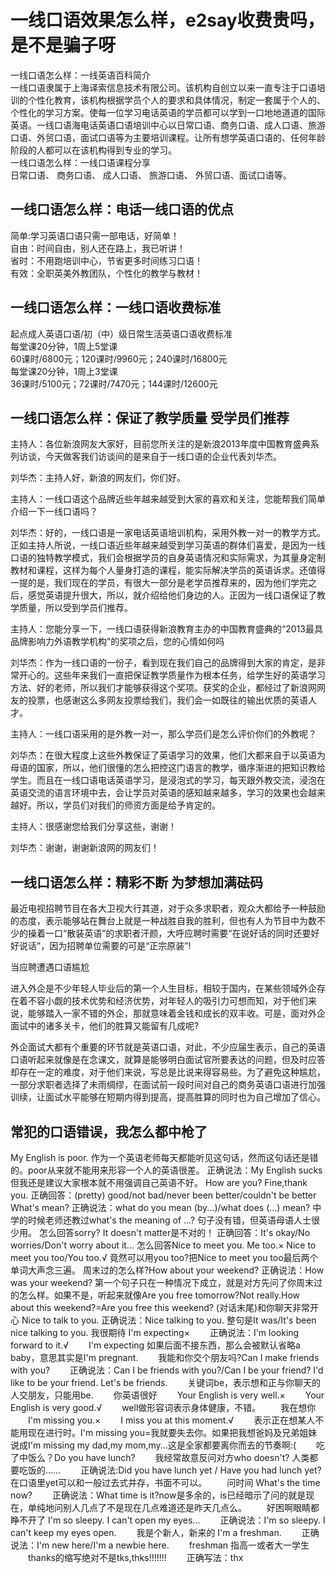 # 一线口语效果怎么样，e2say收费贵吗，是不是骗子呀
一线口语怎么样：一线英语百科简介  
一线口语隶属于上海译索信息技术有限公司。该机构自创立以来一直专注于口语培训的个性化教育，该机构根据学员个人的要求和具体情况，制定一套属于个人的、个性化的学习方案。使每一位学习电话英语的学员都可以学到一口地地道道的国际英语。一线口语海电话英语口语培训中心以日常口语、商务口语、成人口语、旅游口语、外贸口语，面试口语等为主要培训课程。让所有想学英语口语的、任何年龄阶段的人都可以在该机构得到专业的学习。  
一线口语怎么样：一线口语课程分享  
日常口语、 商务口语、 成人口语、 旅游口语、 外贸口语、面试口语等。  
## 一线口语怎么样：电话一线口语的优点  
简单:学习英语口语只需一部电话，好简单！  
自由：时间自由，别人还在路上，我已听讲！  
省时：不用跑培训中心，节省更多时间练习口语！  
有效：全职英美外教团队，个性化的教学与教材！  
## 一线口语怎么样：一线口语收费标准  
起点成人英语口语/初（中）级日常生活英语口语收费标准  
每堂课20分钟，1周上5堂课  
60课时/6800元；120课时/9960元；240课时/16800元  
每堂课20分钟，1周上3堂课  
36课时/5100元；72课时/7470元；144课时/12600元  

## 一线口语怎么样：保证了教学质量 受学员们推荐  
主持人：各位新浪网友大家好，目前您所关注的是新浪2013年度中国教育盛典系列访谈，今天做客我们访谈间的是来自于一线口语的企业代表刘华杰。  

刘华杰：主持人好，新浪的网友们，你们好。  

主持人：一线口语这个品牌近些年越来越受到大家的喜欢和关注，您能帮我们简单介绍一下一线口语吗？  

刘华杰：好的，一线口语是一家电话英语培训机构，采用外教一对一的教学方式。正如主持人所说，一线口语近些年越来越受到学习英语的群体们喜爱，是因为一线口语的独特教学模式，我们会根据学员的自身英语情况和实际需求，为其量身定制教材和课程，这样为每个人量身打造的课程，能实际解决学员的英语诉求。还值得一提的是，我们现在的学员，有很大一部分是老学员推荐来的，因为他们学完之后，感觉英语提升很大，所以，就介绍给他们身边的人。正因为一线口语保证了教学质量，所以受到学员们推荐。  

主持人：您能分享一下，一线口语获得新浪教育主办的中国教育盛典的“2013最具品牌影响力外语教学机构”的奖项之后，您的心情如何吗  

刘华杰：作为一线口语的一份子，看到现在我们自己的品牌得到大家的肯定，是非常开心的。这些年来我们一直把保证教学质量作为根本任务，给学生好的英语学习方法、好的老师，所以我们才能够获得这个奖项。获奖的企业，都经过了新浪网网友的投票，也感谢这么多网友投票给我们，我们会一如既往的输出优质的英语人才。  

主持人：一线口语采用的是外教一对一，那么学员们是怎么评价你们的外教呢？  

刘华杰：在很大程度上这些外教保证了英语学习的效果，他们大都来自于以英语为母语的国家，所以，他们很懂的怎么把控这门语言的教学，循序渐进的把知识教给学生。而且在一线口语电话英语学习，是浸泡式的学习，每天跟外教交流，浸泡在英语交流的语言环境中去，会让学员对英语的感知越来越多，学习的效果也会越来越好。所以，学员们对我们的师资方面是给予肯定的。  

主持人：很感谢您给我们分享这些，谢谢！  

刘华杰：谢谢，谢谢新浪网的网友们！  

## 一线口语怎么样：精彩不断 为梦想加满砝码
最近电视招聘节目在各大卫视大行其道，对于众多求职者，观众大都给予一种鼓励的态度，表示能够站在舞台上就是一种战胜自我的胜利，但也有人为节目中为数不少的操着一口“散装英语”的求职者汗颜，大呼应聘时需要“在说好话的同时还要好好说话”，因为招聘单位需要的可是“正宗原装”!  

当应聘遭遇口语尴尬  

进入外企是不少年轻人毕业后的第一个人生目标，相较于国内，在某些领域外企存在着不容小觑的技术优势和经济优势，对年轻人的吸引力可想而知，对于他们来说，能够踏入一家不错的外企，那就意味着金钱和成长的双丰收。可是，面对外企面试中的诸多关卡，他们的胜算又能留有几成呢?  

外企面试大都有个重要的环节就是英语口语，对此，不少应届生表示，自己的英语口语听起来就像是在念课文，就算是能够明白面试官所要表达的问题，但及时应答却存在一定的难度，对于他们来说，写总是比说来得容易些。为了避免这种尴尬，一部分求职者选择了未雨绸缪，在面试前一段时间对自己的商务英语口语进行加强训续，让面试水平能够在短期内得到提高，提高胜算的同时也为自己增加了信心。  

## 常犯的口语错误，我怎么都中枪了
My English is poor.
作为一个英语老师每天都能听见这句话，然而这句话还是错的。poor从来就不能用来形容一个人的英语很差。
正确说法：My English sucks但我还是建议大家根本就不用强调自己英语不好。
How are you? Fine,thank you.
正确回答：(pretty) good/not bad/never been better/couldn't be better
What's mean?
正确说法：what do you mean (by...)/what does (...) mean?
中学的时候老师还教过what's the meaning of ...? 句子没有错，但英语母语人士很少用。
怎么回答sorry?
It doesn't matter是不对的！
正确回答：It's okay/No worries/Don't worry about it...
怎么回答Nice to meet you.
Me too.×
Nice to meet you too/You too.√
竟然可以用you too?把Nice to meet you too最后两个单词大声念三遍。
周末过的怎么样?How about your weekend?
正确说法：How was your weekend?
第一个句子只在一种情况下成立，就是对方先问了你周末过的怎么样。如果不是，听起来就像Are you free tomorrow?Not really.How about this weekend?=Are you free this weekend?
(对话末尾)和你聊天非常开心 Nice to talk to you.
正确说法：Nice talking to you.
整句是It was/It's been nice talking to you.
我很期待
I'm expecting×
　　正确说法：I'm looking forward to it.√
　　I'm expecting 如果后面不接东西，那么会被默认省略a baby，意思其实是I'm pregnant.
　　我能和你交个朋友吗?Can I make friends with you?
　　正确说法：Can I be friends with you?/Can I be your friend? I'd like to be your friend. Let's be friends.
　　关键词be，表示想和正与你聊天的人交朋友，只能用be.
　　你英语很好
　　Your English is very well.×
　　Your English is very good.√
　　well做形容词表示身体健康，不错。
　　我在想你
　　I'm missing you.×
　　I miss you at this moment.√
　　表示正在想某人不能用现在进行时。I'm missing you=我就要失去你。如果把我想爸妈及兄弟姐妹说成I'm missing my dad,my mom,my...这是全家都要离你而去的节奏啊:(
　　吃了中饭么？Do you have lunch?
　　我经常故意反问对方who doesn't? 人类都要吃饭的……
　　正确说法:Did you have lunch yet / Have you had lunch yet?在口语里yet可以和一般过去式并存，书面不可以。
　　问时间 What's the time now?
　　正确说法：What time is it?now是多余的，is已经暗示了问的就是现在，单纯地问别人几点了不是现在几点难道还是昨天几点么。
　　好困啊眼睛都睁不开了 I'm so sleepy. I can't open my eyes...
　　正确说法：I'm so sleepy. I can't keep my eyes open.
　　我是个新人，新来的 I'm a freshman.
　　正确说法：I'm new here/I'm a newbie here.
　　freshman 指高一或者大一学生
　　thanks的缩写绝对不是tks,thks!!!!!!!
　　正确写法：thx

